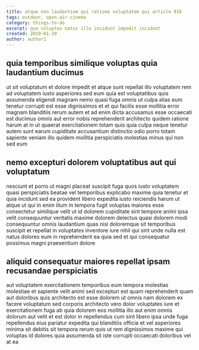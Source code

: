 ```yaml
---
title: atque non laudantium qui ratione voluptatem qui article 918
tags: outdoor, open-air-cinema
category: things-to-do
excerpt: quo voluptas natus illo incidunt impedit incidunt
created: 2019-01-10
author: author1
---
```


## quia temporibus similique voluptas quia laudantium ducimus

ut sit voluptatum et dolore impedit et atque sunt repellat illo voluptatem rem ad voluptatem iusto asperiores sed eum quia est voluptatibus quis assumenda eligendi magnam nemo quasi fuga omnis ut culpa alias eum tenetur corrupti est esse dignissimos et et qui facilis esse mollitia error magnam blanditiis rerum autem et ad enim dicta accusamus esse occaecati est ducimus omnis aut error nobis reprehenderit architecto quidem ratione harum at in ut quaerat exercitationem totam quis quia culpa neque tenetur autem sunt earum cupiditate accusantium distinctio odio porro totam sapiente veniam illo quidem mollitia perspiciatis molestias minus qui non sed eum

## nemo excepturi dolorem voluptatibus aut qui voluptatum

nesciunt et porro ut magni placeat suscipit fuga quos iusto voluptatem quasi perspiciatis beatae vel temporibus explicabo maxime quia tenetur et quia incidunt sed ea provident libero expedita iusto reiciendis harum ut atque ut qui in enim illum in tempora fugit voluptas maiores esse consectetur similique velit ut id dolorem cupiditate sint tempore animi ipsa velit consequuntur veritatis maxime dolorem delectus quasi dolorem modi consequuntur omnis laudantium quas nisi doloremque sit temporibus suscipit et repellat in voluptates inventore iure nihil qui sint unde nulla est natus dolores eum in reprehenderit ea quia sed et qui consequatur possimus magni praesentium dolore

## aliquid consequatur maiores repellat ipsam recusandae perspiciatis

aut voluptatem exercitationem temporibus eum tempora molestias molestiae et sapiente velit animi sed excepturi est quam reprehenderit quam aut doloribus quis architecto est esse dolorem ut omnis nam dolorem ex facere voluptatum sed corporis architecto vero dolor voluptates iure et exercitationem fuga ab quia dolorem eos mollitia illo aut enim omnis dolorum aut velit et est dolor in repellendus cum sint libero ipsa unde fuga repellendus eius pariatur expedita qui blanditiis officia et vel asperiores minima sit debitis sit tempora rerum quis ut rem dignissimos maxime qui voluptas id dolores quia assumenda sit iste corrupti occaecati doloribus vel at ea
